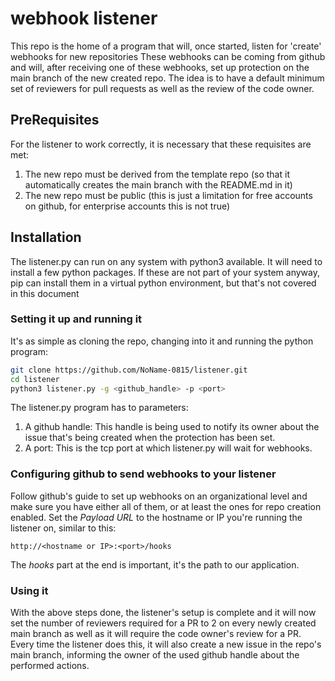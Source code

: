 # webhook listener

This repo is the home of a program that will, once started, listen for 'create' webhooks for new repositories
These webhooks can be coming from github and will, after receiving one of these webhooks, set up protection on the main branch of the new created repo. 
The idea is to have a default minimum set of reviewers for pull requests as well as the review of the code owner.

## PreRequisites

For the listener to work correctly, it is necessary that these requisites are met:
1. The new repo must be derived from the template repo (so that it automatically creates the main branch with the README.md in it)
2. The new repo must be public (this is just a limitation for free accounts on github, for enterprise accounts this is not true)

## Installation 

The listener.py can run on any system with python3 available. It will need to install a few python packages. If these are not part of your system anyway, pip can install them in a virtual python environment, but that's not covered in this document

### Setting it up and running it

It's as simple as cloning the repo, changing into it and running the python program:

```bash
git clone https://github.com/NoName-0815/listener.git
cd listener
python3 listener.py -g <github_handle> -p <port>
```
The listener.py program has to parameters: 
1. A github handle: This handle is being used to notify its owner about the issue that's being created when the protection has been set.
2. A port: This is the tcp port at which listener.py will wait for webhooks.

### Configuring github to send webhooks to your listener

Follow github's guide to set up webhooks on an organizational level and make sure you have either all of them, or at least the ones for repo creation enabled. 
Set the *Payload URL* to the hostname or IP you're running the listener on, similar to this:

`http://<hostname or IP>:<port>/hooks`

The *hooks* part at the end is important, it's the path to our application. 

### Using it

With the above steps done, the listener's setup is complete and it will now set the number of reviewers required for a PR to 2 on every newly created main branch as well as it will require the code owner's review for a PR. 
Every time the listener does this, it will also create a new issue in the repo's main branch, informing the owner of the used github handle about the performed actions. 


